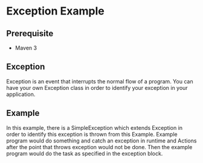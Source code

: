 # Exception Example

## Prerequisite
* Maven 3

## Exception
Exception is an event that interrupts the normal flow of a program.
You can have your own Exception class in order to identify your exception in your application. 

## Example
In this example, there is a SimpleException which extends Exception in order to identify this exception is thrown from this Example.
Example program would do something and catch an exception in runtime and Actions after the point that throws exception would not be done.
Then the example program would do the task as specified in the exception block.

